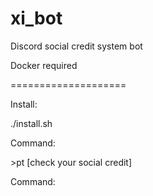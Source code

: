 # xi_bot
<p>Discord social credit system bot</p>
<p>Docker required</p>
<p>====================</p>
<p>Install:</p>
<p>./install.sh</p>
<p>Command:</p>
<p>>pt [check your social credit]</p>
<p>Command:</p>
